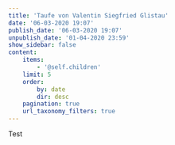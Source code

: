```yaml
---
title: 'Taufe von Valentin Siegfried Glistau'
date: '06-03-2020 19:07'
publish_date: '06-03-2020 19:07'
unpublish_date: '01-04-2020 23:59'
show_sidebar: false
content:
    items:
        - '@self.children'
    limit: 5
    order:
        by: date
        dir: desc
    pagination: true
    url_taxonomy_filters: true
---
```


Test